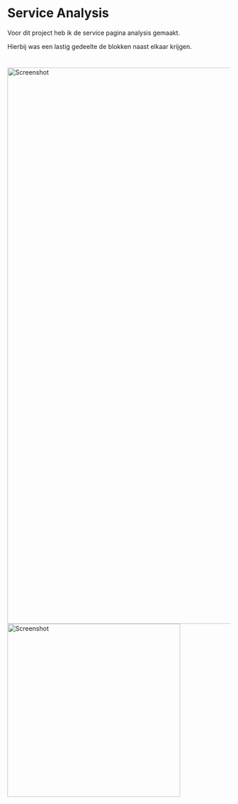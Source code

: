 # Service Analysis

Voor dit project heb ik de service pagina analysis gemaakt.

Hierbij was een lastig gedeelte de blokken naast elkaar krijgen.
#
<img width="1253" alt="Screenshot" src="https://github.com/user-attachments/assets/d01cd271-be30-4aa2-aea8-6a21d64ea206" />

<img width="390" alt="Screenshot" src="[https://github.com/user-attachments/assets/d01cd271-be30-4aa2-aea8-6a21d64ea206](https://github.com/user-attachments/assets/73729e86-6cb8-4534-8539-ab934777482a)" />


